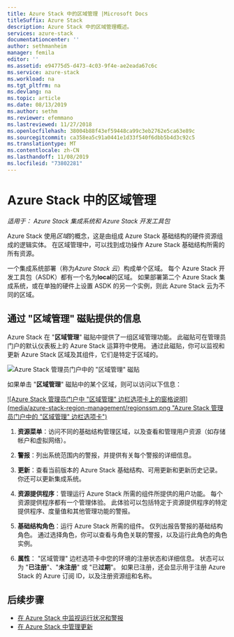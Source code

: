 ```yaml
---
title: Azure Stack 中的区域管理 |Microsoft Docs
titleSuffix: Azure Stack
description: Azure Stack 中的区域管理概述。
services: azure-stack
documentationcenter: ''
author: sethmanheim
manager: femila
editor: ''
ms.assetid: e94775d5-d473-4c03-9f4e-ae2eada67c6c
ms.service: azure-stack
ms.workload: na
ms.tgt_pltfrm: na
ms.devlang: na
ms.topic: article
ms.date: 08/13/2019
ms.author: sethm
ms.reviewer: efemmano
ms.lastreviewed: 11/27/2018
ms.openlocfilehash: 38004b88f43ef59448ca99c3eb2762e5ca63e89c
ms.sourcegitcommit: ca358ea5c91a0441e1d33f540f6dbb5b4d3c92c5
ms.translationtype: MT
ms.contentlocale: zh-CN
ms.lasthandoff: 11/08/2019
ms.locfileid: "73802281"
---
```

# <a name="region-management-in-azure-stack"></a>Azure Stack 中的区域管理

*适用于： Azure Stack 集成系统和 Azure Stack 开发工具包*

Azure Stack 使用*区域*的概念，这是由组成 Azure Stack 基础结构的硬件资源组成的逻辑实体。 在区域管理中，可以找到成功操作 Azure Stack 基础结构所需的所有资源。

一个集成系统部署（称为*Azure Stack 云*）构成单个区域。 每个 Azure Stack 开发工具包（ASDK）都有一个名为**local**的区域。 如果部署第二个 Azure Stack 集成系统，或在单独的硬件上设置 ASDK 的另一个实例，则此 Azure Stack 云为不同的区域。

## <a name="information-available-through-the-region-management-tile"></a>通过 "区域管理" 磁贴提供的信息

Azure Stack 在 "**区域管理**" 磁贴中提供了一组区域管理功能。 此磁贴可在管理员门户的默认仪表板上的 Azure Stack 运算符中使用。 通过此磁贴，你可以监视和更新 Azure Stack 区域及其组件，它们是特定于区域的。

![Azure Stack 管理员门户中的 "区域管理" 磁贴](media/azure-stack-region-management/image1.png)

如果单击 "**区域管理**" 磁贴中的某个区域，则可以访问以下信息：

[![Azure Stack 管理员门户中 "区域管理" 边栏选项卡上的窗格说明](media/azure-stack-region-management/regionssm.png "Azure Stack 管理员门户中的 "区域管理" 边栏选项卡")](media/azure-stack-region-management/regions.png#lightbox)

1. **资源菜单**：访问不同的基础结构管理区域，以及查看和管理用户资源（如存储帐户和虚拟网络）。

2. **警报**：列出系统范围内的警报，并提供有关每个警报的详细信息。

3. **更新**：查看当前版本的 Azure Stack 基础结构、可用更新和更新历史记录。 你还可以更新集成系统。

4. **资源提供程序**：管理运行 Azure Stack 所需的组件所提供的用户功能。 每个资源提供程序都有一个管理体验。 此体验可以包括特定于资源提供程序的特定提供程序、度量值和其他管理功能的警报。

5. **基础结构角色**：运行 Azure Stack 所需的组件。 仅列出报告警报的基础结构角色。 通过选择角色，你可以查看与角色关联的警报，以及运行此角色的角色实例。

6. **属性**： "区域管理" 边栏选项卡中您的环境的注册状态和详细信息。 状态可以为 "**已注册**"、"**未注册**" 或 "已**过期**"。 如果已注册，还会显示用于注册 Azure Stack 的 Azure 订阅 ID，以及注册资源组和名称。

## <a name="next-steps"></a>后续步骤

- [在 Azure Stack 中监视运行状况和警报](azure-stack-monitor-health.md)
- [在 Azure Stack 中管理更新](azure-stack-updates.md)
